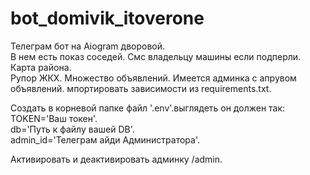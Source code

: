 # bot_domivik_itoverone
Телеграм бот на Aiogram дворовой.   
В нем есть показ соседей. 
Смс владельцу машины если подперли.  
Карта района.  
Рупор ЖКХ. 
Множество объявлений. 
Имеется админка с апрувом объявлений. мпортировать зависимости из requirements.txt.  

Создать в корневой папке файл '.env'.выглядеть он должен так:  
TOKEN='Ваш токен'.  
db='Путь к файлу вашей DB'.  
admin_id='Телеграм айди Администратора'.  

Активировать и деактивировать админку /admin.  
